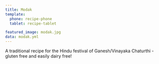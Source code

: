 ```yaml
---
title: Modak
template:
  phone: recipe-phone
  tablet: recipe-tablet

featured_image: modak.jpg
data: modak.yml
---
```


A traditional recipe for the Hindu festival of Ganesh/Vinayaka Chaturthi - gluten free and easily dairy free!